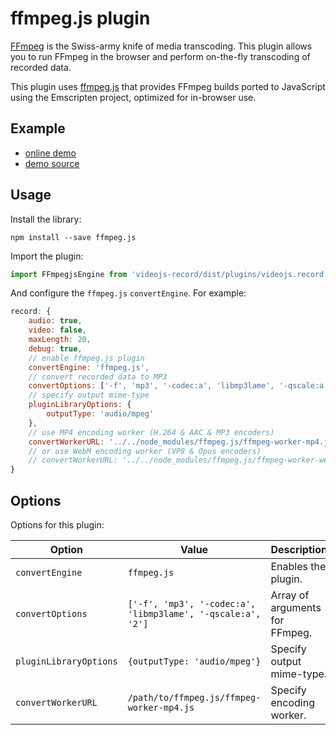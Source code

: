 # ffmpeg.js plugin

[FFmpeg](https://ffmpeg.org) is the Swiss-army knife of media transcoding. This plugin allows
you to run FFmpeg in the browser and perform on-the-fly transcoding of recorded data.

This plugin uses [ffmpeg.js](https://github.com/Kagami/ffmpeg.js) that provides FFmpeg
builds ported to JavaScript using the Emscripten project, optimized for in-browser use.

## Example

- [online demo](https://collab-project.github.io/videojs-record/demo/audio-only-ffmpegjs.html)
- [demo source](https://github.com/collab-project/videojs-record/blob/master/examples/plugins/audio-only-ffmpegjs.html)

## Usage

Install the library:

```console
npm install --save ffmpeg.js
```

Import the plugin:

```javascript
import FFmpegjsEngine from 'videojs-record/dist/plugins/videojs.record.ffmpegjs.js';
```

And configure the `ffmpeg.js` `convertEngine`. For example:

```javascript
record: {
    audio: true,
    video: false,
    maxLength: 20,
    debug: true,
    // enable ffmpeg.js plugin
    convertEngine: 'ffmpeg.js',
    // convert recorded data to MP3
    convertOptions: ['-f', 'mp3', '-codec:a', 'libmp3lame', '-qscale:a', '2'],
    // specify output mime-type
    pluginLibraryOptions: {
        outputType: 'audio/mpeg'
    },
    // use MP4 encoding worker (H.264 & AAC & MP3 encoders)
    convertWorkerURL: '../../node_modules/ffmpeg.js/ffmpeg-worker-mp4.js'
    // or use WebM encoding worker (VP8 & Opus encoders)
    // convertWorkerURL: '../../node_modules/ffmpeg.js/ffmpeg-worker-webm.js'
}
```

## Options

Options for this plugin:

| Option | Value | Description |
| --- | --- | --- |
| `convertEngine` | `ffmpeg.js` | Enables the plugin. |
| `convertOptions` | `['-f', 'mp3', '-codec:a', 'libmp3lame', '-qscale:a', '2']` | Array of arguments for FFmpeg. |
| `pluginLibraryOptions` | `{outputType: 'audio/mpeg'}` | Specify output mime-type. |
| `convertWorkerURL` | `/path/to/ffmpeg.js/ffmpeg-worker-mp4.js` | Specify encoding worker. |
